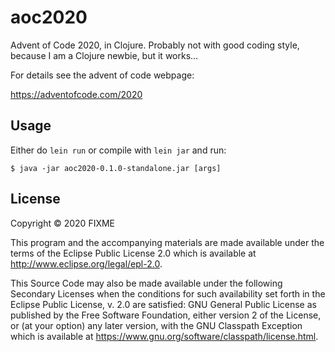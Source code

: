 # aoc2020

Advent of Code 2020, in Clojure. Probably not with good coding style, because I
am a Clojure newbie, but it works...

For details see the advent of code webpage:

https://adventofcode.com/2020

## Usage

Either do `lein run` or compile with `lein jar` and run:

    $ java -jar aoc2020-0.1.0-standalone.jar [args]

## License

Copyright © 2020 FIXME

This program and the accompanying materials are made available under the
terms of the Eclipse Public License 2.0 which is available at
http://www.eclipse.org/legal/epl-2.0.

This Source Code may also be made available under the following Secondary
Licenses when the conditions for such availability set forth in the Eclipse
Public License, v. 2.0 are satisfied: GNU General Public License as published by
the Free Software Foundation, either version 2 of the License, or (at your
option) any later version, with the GNU Classpath Exception which is available
at https://www.gnu.org/software/classpath/license.html.

